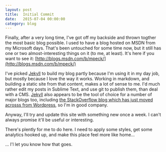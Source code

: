 ```yaml
---
layout: post
title:  Initial Commit
date:   2015-07-04 00:00:00
category: blog
---
```


Finally, after a very long time, I've got off my backside and thrown togther the most basic blog possible. I used to have a blog hosted on MSDN from my Microsoft days. That's been untouched for some time now, but it still has one or two almost-interesting things on it (to me, at least). It's here if you want to see it: [http://blogs.msdn.com/b/mpeck/](http://blogs.msdn.com/b/mpeck/)

I've picked [Jekyll][jekyll] to build my blog partly because I'm using it in my day job, but mostly because I love the way it works. Working in markdown, and building a static site from that content, makes a lot of sense to me. I'd much rather edit my posts in Sublime Text, and use git to publish them, than deal with a CMS. [Jekyll][jekyll] also appears to be the tool of choice for a number of major blogs too, including [the StackOverflow blog which has just moved acrosss from Wordpress](https://blog.stackexchange.com/2015/07/how-we-built-our-blog/), so I'm in good company.

Anyway, I'll try and update this site with something new once a week. I can't always promise it'll be useful or interesting.

There's plently for me to do here. I need to apply some styles, get some analytics hooked up, and make this place feel more like home...

... I'l let you know how that goes.

[jekyll]:http://jekyllrb.com/





